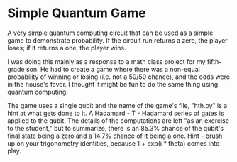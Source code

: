 # Simple Quantum Game
A very simple quantum computing circuit that can be used as a simple game to demonstrate probability.  If the circuit run returns a zero, the player loses; if it returns a one, the player wins.

I was doing this mainly as a response to a math class project for my fifth-grade son.  He had to create a game where there was a non-equal probability of winning or losing (i.e. not a 50/50 chance), and the odds were in the house's favor.  I thought it might be fun to do the same thing using quantum computing.

The game uses a single qubit and the name of the game's file, "hth.py" is a hint at what gets done to it.  A Hadamard - T - Hadamard series of gates is applied to the qubit.  The details of the computations are left "as an exercise to the student," but to summarize, there is an 85.3% chance of the qubit's final state being a zero and a 14.7% chance of it being a one.  Hint - brush up on your trigonometry identities, because 1 + exp(i * theta) comes into play.
